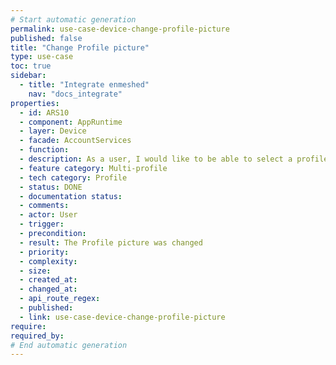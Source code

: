 ```yaml
---
# Start automatic generation
permalink: use-case-device-change-profile-picture
published: false
title: "Change Profile picture"
type: use-case
toc: true
sidebar:
  - title: "Integrate enmeshed"
    nav: "docs_integrate"
properties:
  - id: ARS10
  - component: AppRuntime
  - layer: Device
  - facade: AccountServices
  - function:
  - description: As a user, I would like to be able to select a profile picture in order to personalize my profile.
  - feature category: Multi-profile
  - tech category: Profile
  - status: DONE
  - documentation status:
  - comments:
  - actor: User
  - trigger:
  - precondition:
  - result: The Profile picture was changed
  - priority:
  - complexity:
  - size:
  - created_at:
  - changed_at:
  - api_route_regex:
  - published:
  - link: use-case-device-change-profile-picture
require:
required_by:
# End automatic generation
---
```

